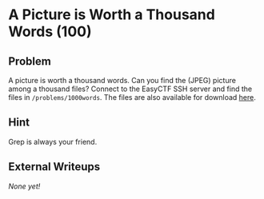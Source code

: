 # A Picture is Worth a Thousand Words (100)

## Problem

A picture is worth a thousand words. Can you find the (JPEG) picture among a thousand files? Connect to the EasyCTF SSH server and find the files in <code>/problems/1000words</code>. The files are also available for download [here](fies/data.zip).

## Hint

Grep is always your friend.

## External Writeups

*None yet!*